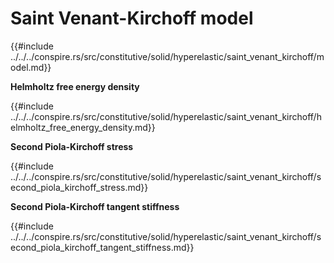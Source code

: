# Saint Venant-Kirchoff model

{{#include ../../../conspire.rs/src/constitutive/solid/hyperelastic/saint_venant_kirchoff/model.md}}

**Helmholtz free energy density**

{{#include ../../../conspire.rs/src/constitutive/solid/hyperelastic/saint_venant_kirchoff/helmholtz_free_energy_density.md}}

**Second Piola-Kirchoff stress**

{{#include ../../../conspire.rs/src/constitutive/solid/hyperelastic/saint_venant_kirchoff/second_piola_kirchoff_stress.md}}

**Second Piola-Kirchoff tangent stiffness**

{{#include ../../../conspire.rs/src/constitutive/solid/hyperelastic/saint_venant_kirchoff/second_piola_kirchoff_tangent_stiffness.md}}

